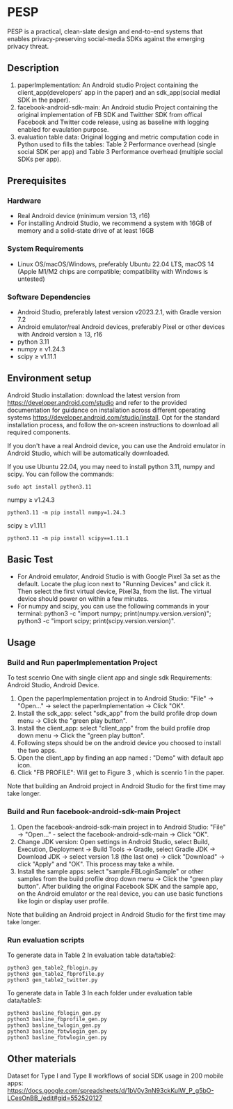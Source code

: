 # PESP
PESP is a practical, clean-slate design and end-to-end systems that enables
privacy-preserving social-media SDKs against the emerging
privacy threat. 

## Description
1. paperImplementation: An Android studio Project containing the client_app(developers' app in the paper) and an sdk_app(social medial SDK in the paper).
2. facebook-android-sdk-main: An Android studio Project containing the original implementation of FB SDK and Twitther SDK from offical Facebook and Twitter code release, using as baseline with logging enabled for evaulation purpose.
3. evaluation table data: Original logging and metric computation code in Python used to fills the tables: Table 2 Performance overhead (single social SDK per app) and Table 3 Performance overhead (multiple social SDKs per app).

## Prerequisites 
### Hardware
- Real Android device (minimum version 13, r16)
- For installing Android Studio,
we recommend a system with 16GB of memory and a
solid-state drive of at least 16GB
### System Requirements
- Linux OS/macOS/Windows, preferably Ubuntu 22.04
LTS, macOS 14 (Apple M1/M2 chips are compatible; compatibility with Windows is untested)
### Software Dependencies
- Android Studio, preferably latest version v2023.2.1, with Gradle version 7.2
- Android emulator/real Android devices, preferably Pixel or other devices with Android version ≥ 13, r16
- python 3.11
- numpy ≥ v1.24.3
- scipy ≥ v1.11.1
## Environment setup
Android Studio installation: download the latest version from https://developer.android.com/studio and refer to the provided documentation for guidance on installation across different operating systems https://developer.android.com/studio/install. Opt for the standard installation process, and follow the on-screen instructions to
download all required components.

If you don't have a real Android device, you can use the Android emulator in Android Studio, which will be automatically downloaded.

If you use Ubuntu 22.04, you may need to install python 3.11,  numpy and scipy. You can follow the commands:
```
sudo apt install python3.11
```
numpy ≥ v1.24.3
```
python3.11 -m pip install numpy=1.24.3
```

scipy ≥ v1.11.1
```
python3.11 -m pip install scipy==1.11.1
```

## Basic Test
- For Android emulator, Android Studio is with Google Pixel 3a set as the default. Locate the plug icon next to "Running Devices" and click it. Then select the first virtual device, Pixel3a, from the list. The virtual device should power on within a few minutes.
- For numpy and scipy, you can use the following commands in your terminal:
python3 -c "import numpy; print(numpy.version.version)"; python3 -c "import scipy; print(scipy.version.version)".

## Usage 
### Build and Run paperImplementation Project
To test scenrio One with single client app and single sdk
Requirements: Android Studio, Android Device.
1. Open the paperImplementation project in to Android Studio: "File" -> "Open..." -> select the paperImplementation -> Click "OK".
2. Install the sdk_app: select "sdk_app" from the build profile drop down menu -> Click the "green play button".
3. Install the client_app: select "client_app" from the build profile drop down menu -> Click the "green play button".
4. Following steps should be on the android device you choosed to install the two apps.
5. Open the client_app by finding an app named : "Demo" with default  app icon.
6. Click "FB PROFILE": Will get to Figure 3 , which is scenrio 1 in the paper. 

Note that building an Android project in Android Studio for the first time may take longer.

### Build and Run facebook-android-sdk-main Project
1. Open the facebook-android-sdk-main project in to Android Studio: "File" -> "Open..." - select the facebook-android-sdk-main -> Click "OK".
2. Change JDK version: Open settings in Android Studio, select Build, Execution, Deployment -> Build Tools -> Gradle, select Gradle JDK -> Download JDK -> select version 1.8 (the last one) -> click "Download" -> click "Apply" and "OK". This process may take a while.
3. Install the sample apps: select "sample.FBLoginSample" or other samples from the build profile drop down menu -> Click the "green play button". After building the original Facebook SDK and the sample app, on the Android emulator or the real device, you can use basic functions like login or display user profile.

Note that building an Android project in Android Studio for the first time may take longer.

### Run evaluation scripts

To generate data in Table 2
 In evaluation table data/table2: 

    python3 gen_table2_fblogin.py
    python3 gen_table2_fbprofile.py
    python3 gen_table2_twitter.py

To generate data in Table 3
 In each folder under evaluation table data/table3: 

    python3 basline_fblogin_gen.py
    python3 basline_fbprofile_gen.py
    python3 basline_twlogin_gen.py
    python3 basline_fbtwlogin_gen.py
    python3 basline_fbtwlogin_gen.py

## Other materials
Dataset for Type I and Type II workflows of social SDK usage in 200 mobile apps: https://docs.google.com/spreadsheets/d/1bV0y3nN93ckKuIW_P_g5bO-LCesOnBB_/edit#gid=552520127